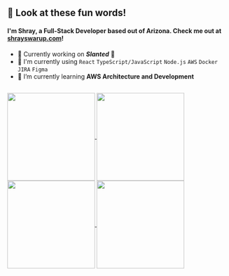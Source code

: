 ## 📍 Look at these fun words!

#### I'm Shray, a Full-Stack Developer based out of Arizona. Check me out at <a href="https://shrayswarup.com">shrayswarup.com</a>!

- 🤔 Currently working on **_Slanted_** 👀 
- 💬 I'm currently using `React` `TypeScript/JavaScript` `Node.js` `AWS` `Docker` `JIRA` `Figma`
- 🌱 I’m currently learning **AWS Architecture and Development**

##

<a href="https://github.com/itaditya#gh-light-mode-only">
    <img height=200 align="center" src="https://github-readme-stats.vercel.app/api?username=shrays&rank_icon=github&show_icons=true&theme=shadow_green&show=prs_merged,prs_merged_percentage&hide=contribs,issues&custom_title=Shra%27s%20Sensational%20Stats&hide_border=true" />
    <img height=200 align="center" src="https://github-readme-stats.vercel.app/api/top-langs?username=shrays&layout=compact&langs_count=8&card_width=320&theme=shadow_green&size_weight=0&count_weight=1&custom_title=Languages%20by%20Repo&hide_border=true" />
</a>
<a href="https://github.com/itaditya#gh-dark-mode-only">
    <img height=200 align="center" src="https://github-readme-stats.vercel.app/api?username=shrays&rank_icon=github&show_icons=true&theme=shadow_green&text_color=fdfdfd&title_color=80c480&icon_color=80c480&show=prs_merged,prs_merged_percentage&hide=contribs,issues&custom_title=Shra%27s%20Sensational%20Stats&hide_border=true" />
    <img height=200 align="center" src="https://github-readme-stats.vercel.app/api/top-langs?username=shrays&layout=compact&langs_count=8&card_width=320&theme=shadow_green&text_color=fdfdfd&title_color=80c480&icon_color=80c480&size_weight=0&count_weight=1&custom_title=Languages%20by%20Repo&hide_border=true" />
</a>
